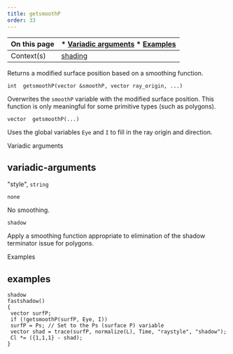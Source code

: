 ```yaml
---
title: getsmoothP
order: 33
---
```

| On this page | * [Variadic arguments](#variadic-arguments) * [Examples](#examples) |
| --- | --- |
| Context(s) | [shading](../contexts/shading.html) |
Returns a modified surface position based on a smoothing function.

`int  getsmoothP(vector &smoothP, vector ray_origin, ...)`

Overwrites the `smoothP` variable with the modified surface position.
This function is only meaningful for some primitive types (such as polygons).

`vector  getsmoothP(...)`

Uses the global variables `Eye` and `I` to fill in the ray origin and direction.

Variadic arguments

## variadic-arguments

"style",
`string`

`none`

No smoothing.

`shadow`

Apply a smoothing function appropriate to elimination of the shadow
terminator issue for polygons.

Examples

## examples

```vex
shadow
fastshadow()
{
 vector surfP;
 if (!getsmoothP(surfP, Eye, I))
 surfP = Ps; // Set to the Ps (surface P) variable
 vector shad = trace(surfP, normalize(L), Time, "raystyle", "shadow");
 Cl *= ({1,1,1} - shad);
}

```
